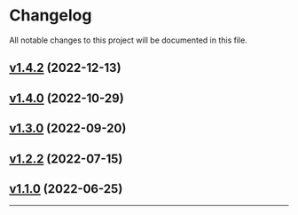 # Changelog

All notable changes to this project will be documented in this file.

## [v1.4.2](https://github.com/GeorgianStan/vanilla-context-menu/compare/v1.4.2...v1.4.0) (2022-12-13)

## [v1.4.0](https://github.com/GeorgianStan/vanilla-context-menu/compare/v1.3.0...v1.4.0) (2022-10-29)

## [v1.3.0](https://github.com/GeorgianStan/vanilla-context-menu/compare/v1.2.2...v1.3.0) (2022-09-20)

## [v1.2.2](https://github.com/GeorgianStan/vanilla-context-menu/compare/v1.1.0...v1.2.2) (2022-07-15)

## [v1.1.0](https://github.com/GeorgianStan/vanilla-context-menu/compare/v1.0.0...v1.1.0) (2022-06-25)

---
